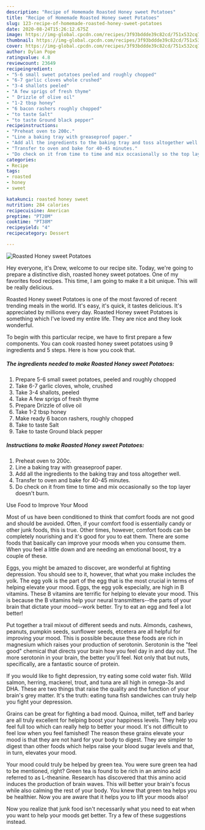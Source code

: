 ```yaml
---
description: "Recipe of Homemade Roasted Honey sweet Potatoes"
title: "Recipe of Homemade Roasted Honey sweet Potatoes"
slug: 123-recipe-of-homemade-roasted-honey-sweet-potatoes
date: 2020-08-24T15:26:12.675Z
image: https://img-global.cpcdn.com/recipes/3f93bddde39c82cd/751x532cq70/roasted-honey-sweet-potatoes-recipe-main-photo.jpg
thumbnail: https://img-global.cpcdn.com/recipes/3f93bddde39c82cd/751x532cq70/roasted-honey-sweet-potatoes-recipe-main-photo.jpg
cover: https://img-global.cpcdn.com/recipes/3f93bddde39c82cd/751x532cq70/roasted-honey-sweet-potatoes-recipe-main-photo.jpg
author: Dylan Pope
ratingvalue: 4.8
reviewcount: 23649
recipeingredient:
- "5-6 small sweet potatoes peeled and roughly chopped"
- "6-7 garlic cloves whole crushed"
- "3-4 shallots peeled"
- "A few sprigs of fresh thyme"
- " Drizzle of olive oil"
- "1-2 tbsp honey"
- "6 bacon rashers roughly chopped"
- "to taste Salt"
- "to taste Ground black pepper"
recipeinstructions:
- "Preheat oven to 200c."
- "Line a baking tray with greaseproof paper."
- "Add all the ingredients to the baking tray and toss altogether well."
- "Transfer to oven and bake for 40-45 minutes."
- "Do check on it from time to time and mix occasionally so the top layer doesn&#39;t burn."
categories:
- Recipe
tags:
- roasted
- honey
- sweet

katakunci: roasted honey sweet 
nutrition: 284 calories
recipecuisine: American
preptime: "PT20M"
cooktime: "PT38M"
recipeyield: "4"
recipecategory: Dessert

---
```



![Roasted Honey sweet Potatoes](https://img-global.cpcdn.com/recipes/3f93bddde39c82cd/751x532cq70/roasted-honey-sweet-potatoes-recipe-main-photo.jpg)

Hey everyone, it's Drew, welcome to our recipe site. Today, we're going to prepare a distinctive dish, roasted honey sweet potatoes. One of my favorites food recipes. This time, I am going to make it a bit unique. This will be really delicious.



Roasted Honey sweet Potatoes is one of the most favored of recent trending meals in the world. It's easy, it's quick, it tastes delicious. It's appreciated by millions every day. Roasted Honey sweet Potatoes is something which I've loved my entire life. They are nice and they look wonderful.


To begin with this particular recipe, we have to first prepare a few components. You can cook roasted honey sweet potatoes using 9 ingredients and 5 steps. Here is how you cook that.

<!--inarticleads1-->

##### The ingredients needed to make Roasted Honey sweet Potatoes:

1. Prepare 5-6 small sweet potatoes, peeled and roughly chopped
1. Take 6-7 garlic cloves, whole, crushed
1. Take 3-4 shallots, peeled
1. Take A few sprigs of fresh thyme
1. Prepare  Drizzle of olive oil
1. Take 1-2 tbsp honey
1. Make ready 6 bacon rashers, roughly chopped
1. Take to taste Salt
1. Take to taste Ground black pepper




<!--inarticleads2-->

##### Instructions to make Roasted Honey sweet Potatoes:

1. Preheat oven to 200c.
1. Line a baking tray with greaseproof paper.
1. Add all the ingredients to the baking tray and toss altogether well.
1. Transfer to oven and bake for 40-45 minutes.
1. Do check on it from time to time and mix occasionally so the top layer doesn&#39;t burn.




Use Food to Improve Your Mood


Most of us have been conditioned to think that comfort foods are not good and should be avoided. Often, if your comfort food is essentially candy or other junk foods, this is true. Other times, however, comfort foods can be completely nourishing and it's good for you to eat them. There are some foods that basically can improve your moods when you consume them. When you feel a little down and are needing an emotional boost, try a couple of these.

Eggs, you might be amazed to discover, are wonderful at fighting depression. You should see to it, however, that what you make includes the yolk. The egg yolk is the part of the egg that is the most crucial in terms of helping elevate your mood. Eggs, the egg yolk especially, are high in B vitamins. These B vitamins are terrific for helping to elevate your mood. This is because the B vitamins help your neural transmitters--the parts of your brain that dictate your mood--work better. Try to eat an egg and feel a lot better!

Put together a trail mixout of different seeds and nuts. Almonds, cashews, peanuts, pumpkin seeds, sunflower seeds, etcetera are all helpful for improving your mood. This is possible because these foods are rich in magnesium which raises your production of serotonin. Serotonin is the "feel good" chemical that directs your brain how you feel day in and day out. The more serotonin in your brain, the better you'll feel. Not only that but nuts, specifically, are a fantastic source of protein.

If you would like to fight depression, try eating some cold water fish. Wild salmon, herring, mackerel, trout, and tuna are all high in omega-3s and DHA. These are two things that raise the quality and the function of your brain's grey matter. It's the truth: eating tuna fish sandwiches can truly help you fight your depression. 

Grains can be great for fighting a bad mood. Quinoa, millet, teff and barley are all truly excellent for helping boost your happiness levels. They help you feel full too which can really help to better your mood. It's not difficult to feel low when you feel famished! The reason these grains elevate your mood is that they are not hard for your body to digest. They are simpler to digest than other foods which helps raise your blood sugar levels and that, in turn, elevates your mood.

Your mood could truly be helped by green tea. You were sure green tea had to be mentioned, right? Green tea is found to be rich in an amino acid referred to as L-theanine. Research has discovered that this amino acid induces the production of brain waves. This will better your brain's focus while also calming the rest of your body. You knew that green tea helps you be healthier. Now you are aware that it helps you to lift your moods also!

Now you realize that junk food isn't necessarily what you need to eat when you want to help your moods get better. Try  a few  of  these  suggestions  instead.

